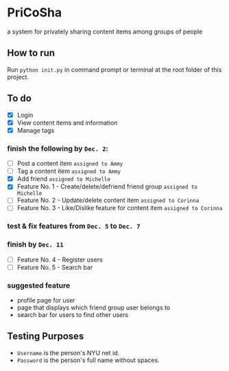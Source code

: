 # PriCoSha
a system for privately sharing content items among groups of people

## How to run
Run `python init.py` in command prompt or terminal at the root folder of this project.

## To do
- [x] Login
- [x] View content items and information
- [x] Manage tags
### finish the following by `Dec. 2`:
- [ ] Post a content item `assigned to Ammy`
- [ ] Tag a content item `assigned to Ammy`
- [x] Add friend `assigned to Michelle`
- [x] Feature No. 1 - Create/delete/defriend friend group `assigned to Michelle`
- [ ] Feature No. 2 - Update/delete content item `assigned to Corinna`
- [ ] Feature No. 3 - Like/Dislike feature for content item `assigned to Corinna`
### test & fix features from `Dec. 5` to `Dec. 7`
### finish by `Dec. 11`
- [ ] Feature No. 4 - Register users
- [ ] Feature No. 5 - Search bar
### suggested feature
- profile page for user
- page that displays which friend group user belongs to
- search bar for users to find other users

## Testing Purposes
- `Username` is the person's NYU net id.
- `Password` is the person's full name without spaces.
